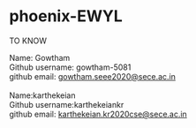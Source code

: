 # phoenix-EWYL
TO KNOW


Name: Gowtham <br>
Github username: gowtham-5081<br>
github email: gowtham.seee2020@sece.ac.in<br><br>
Name:karthekeian <br>
Github username:karthekeiankr<br>
github email: karthekeian.kr2020cse@sece.ac.in<br>

